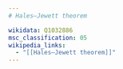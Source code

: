 ```yaml
---
# Hales–Jewett theorem

wikidata: Q1032886
msc_classification: 05
wikipedia_links:
  - "[[Hales–Jewett theorem]]"
---
```

